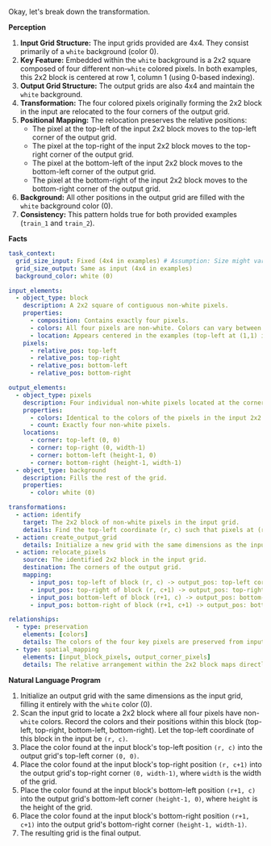Okay, let's break down the transformation.

**Perception**

1.  **Input Grid Structure:** The input grids provided are 4x4. They consist primarily of a `white` background (color 0).
2.  **Key Feature:** Embedded within the `white` background is a 2x2 square composed of four different non-`white` colored pixels. In both examples, this 2x2 block is centered at row 1, column 1 (using 0-based indexing).
3.  **Output Grid Structure:** The output grids are also 4x4 and maintain the `white` background.
4.  **Transformation:** The four colored pixels originally forming the 2x2 block in the input are relocated to the four corners of the output grid.
5.  **Positional Mapping:** The relocation preserves the relative positions:
    *   The pixel at the top-left of the input 2x2 block moves to the top-left corner of the output grid.
    *   The pixel at the top-right of the input 2x2 block moves to the top-right corner of the output grid.
    *   The pixel at the bottom-left of the input 2x2 block moves to the bottom-left corner of the output grid.
    *   The pixel at the bottom-right of the input 2x2 block moves to the bottom-right corner of the output grid.
6.  **Background:** All other positions in the output grid are filled with the `white` background color (0).
7.  **Consistency:** This pattern holds true for both provided examples (`train_1` and `train_2`).

**Facts**


```yaml
task_context:
  grid_size_input: Fixed (4x4 in examples) # Assumption: Size might vary but remains square? Or input/output sizes match.
  grid_size_output: Same as input (4x4 in examples)
  background_color: white (0)

input_elements:
  - object_type: block
    description: A 2x2 square of contiguous non-white pixels.
    properties:
      - composition: Contains exactly four pixels.
      - colors: All four pixels are non-white. Colors can vary between examples.
      - location: Appears centered in the examples (top-left at (1,1) in a 4x4 grid). Need to confirm if location is always central or just needs to be found.
    pixels:
      - relative_pos: top-left
      - relative_pos: top-right
      - relative_pos: bottom-left
      - relative_pos: bottom-right

output_elements:
  - object_type: pixels
    description: Four individual non-white pixels located at the corners of the grid.
    properties:
      - colors: Identical to the colors of the pixels in the input 2x2 block.
      - count: Exactly four non-white pixels.
    locations:
      - corner: top-left (0, 0)
      - corner: top-right (0, width-1)
      - corner: bottom-left (height-1, 0)
      - corner: bottom-right (height-1, width-1)
  - object_type: background
    description: Fills the rest of the grid.
    properties:
      - color: white (0)

transformations:
  - action: identify
    target: The 2x2 block of non-white pixels in the input grid.
    details: Find the top-left coordinate (r, c) such that pixels at (r, c), (r, c+1), (r+1, c), and (r+1, c+1) are all non-white.
  - action: create_output_grid
    details: Initialize a new grid with the same dimensions as the input, filled entirely with the background color (white).
  - action: relocate_pixels
    source: The identified 2x2 block in the input grid.
    destination: The corners of the output grid.
    mapping:
      - input_pos: top-left of block (r, c) -> output_pos: top-left corner (0, 0)
      - input_pos: top-right of block (r, c+1) -> output_pos: top-right corner (0, width-1)
      - input_pos: bottom-left of block (r+1, c) -> output_pos: bottom-left corner (height-1, 0)
      - input_pos: bottom-right of block (r+1, c+1) -> output_pos: bottom-right corner (height-1, width-1)

relationships:
  - type: preservation
    elements: [colors]
    details: The colors of the four key pixels are preserved from input to output.
  - type: spatial_mapping
    elements: [input_block_pixels, output_corner_pixels]
    details: The relative arrangement within the 2x2 block maps directly to the corner positions (e.g., top-left maps to top-left).
```


**Natural Language Program**

1.  Initialize an output grid with the same dimensions as the input grid, filling it entirely with the `white` color (0).
2.  Scan the input grid to locate a 2x2 block where all four pixels have non-`white` colors. Record the colors and their positions within this block (top-left, top-right, bottom-left, bottom-right). Let the top-left coordinate of this block in the input be `(r, c)`.
3.  Place the color found at the input block's top-left position `(r, c)` into the output grid's top-left corner `(0, 0)`.
4.  Place the color found at the input block's top-right position `(r, c+1)` into the output grid's top-right corner `(0, width-1)`, where `width` is the width of the grid.
5.  Place the color found at the input block's bottom-left position `(r+1, c)` into the output grid's bottom-left corner `(height-1, 0)`, where `height` is the height of the grid.
6.  Place the color found at the input block's bottom-right position `(r+1, c+1)` into the output grid's bottom-right corner `(height-1, width-1)`.
7.  The resulting grid is the final output.